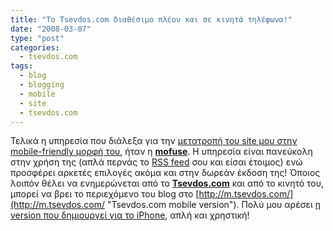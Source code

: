 ```yaml
---
title: "Το Tsevdos.com διαθέσιμο πλέον και σε κινητά τηλέφωνα!"
date: "2008-03-07"
type: "post"
categories:
  - tsevdos.com
tags:
  - blog
  - blogging
  - mobile
  - site
  - tsevdos.com
---
```


Τελικά η υπηρεσία που διάλεξα για την [μετατροπή του site μου στην mobile-friendly μορφή του](http://m.tsevdos.com/ "Tsevdos.com mobile version"), ήταν η [**mofuse**](http://www.mofuse.com/ "mofuse site"). Η υπηρεσία είναι πανεύκολη στην χρήση της (απλά περνάς το [RSS feed](<http://en.wikipedia.org/wiki/RSS_(file_format)> "RSS feed in Wikipedia") σου και είσαι έτοιμος) ενώ προσφέρει αρκετές επιλογές ακόμα και στην δωρεάν έκδοση της! Όποιος λοιπόν θέλει να ενημερώνεται από το [**Tsevdos.com**](http://www.tsevdos.com/ "Tsevdos.com blog") και από το κινητό του, μπορεί να βρει το περιεχόμενο του blog στο [http://m.tsevdos.com/](http://m.tsevdos.com/ "Tsevdos.com mobile version"). Πολύ μου αρέσει [η version που δημιουργεί για το iPhone](http://tsevdos.mofuse.mobi/iphone/preview/ "Tsevdos.com iPhone version"), απλή και χρηστική!
